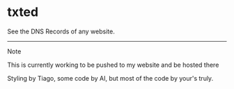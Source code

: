 # txted
See the DNS Records of any website. 

-----

> [!NOTE]
> This is currently working to be pushed to my website and be hosted there

Styling by Tiago, some code by AI, but most of the code by your's truly. 
